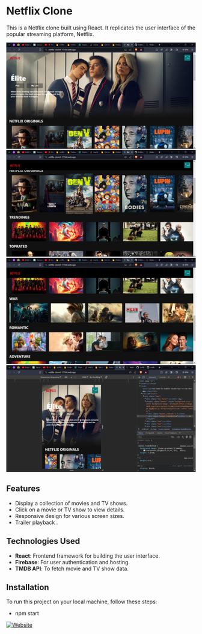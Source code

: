 # Netflix Clone

This is a Netflix clone built using React. It replicates the user interface of the popular streaming platform, Netflix.

![Netflix Clone Screenshot](https://github.com/Mohdhussain28/netflix-clone/blob/master/Screenshot%20(224).png)
![images](https://github.com/Mohdhussain28/netflix-clone/blob/master/Screenshot%20(225).png)
![images](https://github.com/Mohdhussain28/netflix-clone/blob/master/Screenshot%20(226).png)
![images](https://github.com/Mohdhussain28/netflix-clone/blob/master/Screenshot%20(227).png)

## Features

- Display a collection of movies and TV shows.
- Click on a movie or TV show to view details.
- Responsive design for various screen sizes.
- Trailer playback .

## Technologies Used

- **React**: Frontend framework for building the user interface.
- **Firebase**: For user authentication and hosting.
- **TMDB API**: To fetch movie and TV show data.

## Installation

To run this project on your local machine, follow these steps:
- npm start

[![Website](https://img.shields.io/badge/website-live-green
)](https://netflix-clone1-171b8.web.app/)


